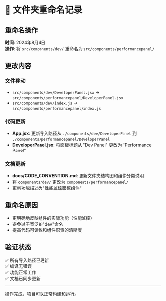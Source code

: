 # 📝 文件夹重命名记录

## 重命名操作

**时间**: 2024年8月4日  
**操作**: 将 `src/components/dev/` 重命名为 `src/components/performancepanel/`

## 更改内容

### 文件移动
- `src/components/dev/DeveloperPanel.jsx` → `src/components/performancepanel/DeveloperPanel.jsx`
- `src/components/dev/index.js` → `src/components/performancepanel/index.js`

### 代码更新
- **App.jsx**: 更新导入路径从 `./components/dev/DeveloperPanel` 到 `./components/performancepanel/DeveloperPanel`
- **DeveloperPanel.jsx**: 将面板标题从 "Dev Panel" 更改为 "Performance Panel"

### 文档更新
- **docs/CODE_CONVENTION.md**: 更新文件夹结构图和组件分类说明
- 将 `components/dev/` 更改为 `components/performancepanel/`
- 更新功能描述为"性能监控面板组件"

## 重命名原因

- 更明确地反映组件的实际功能（性能监控）
- 避免过于宽泛的"dev"命名
- 提高代码可读性和组件职责的清晰度

## 验证状态

✅ 所有导入路径已更新  
✅ 编译无错误  
✅ 功能正常工作  
✅ 文档已同步更新

---

操作完成，项目可以正常构建和运行。
